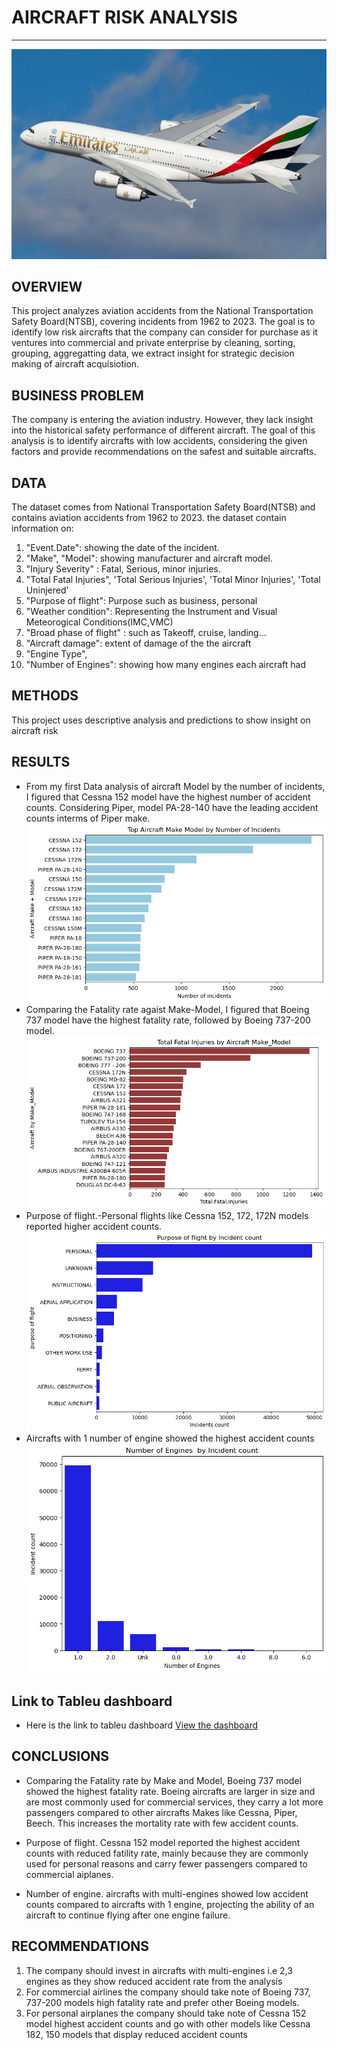 # AIRCRAFT RISK ANALYSIS
***
![alternative](images\aero.jpg)
## OVERVIEW
This project analyzes aviation accidents from the National Transportation Safety Board(NTSB), covering incidents from 1962 to 2023. The goal is to identify low risk aircrafts that the company can consider for purchase as it ventures into commercial and private enterprise by cleaning, sorting, grouping, aggregatting data, we extract insight for strategic decision making of aircraft acquisiotion.

## BUSINESS PROBLEM
The company is entering the aviation industry. However, they lack insight into the historical safety performance of different aircraft. The goal of this analysis is to identify aircrafts with low accidents, considering the given factors and provide recommendations on the safest and suitable aircrafts.

## DATA
The dataset comes from National Transportation Safety Board(NTSB) and contains aviation accidents from 1962 to 2023. the dataset contain information on:

1. "Event.Date": showing the date of the incident.
2. "Make", "Model": showing manufacturer and aircraft model.
3. "Injury Severity" : Fatal, Serious, minor injuries.
4. "Total Fatal Injuries", 'Total Serious Injuries', 'Total Minor Injuries', 'Total Uninjered'
5. "Purpose of flight": Purpose such as business, personal
6. "Weather condition": Representing the Instrument and Visual Meteorogical Conditions(IMC,VMC)
7. "Broad phase of flight" : such as Takeoff, cruise, landing...
8. "Aircraft damage": extent of damage of the the aircraft
9. "Engine Type",
10. "Number of Engines": showing how many engines each aircraft had

## METHODS
This project uses descriptive analysis and predictions to show insight on aircraft risk

## RESULTS
* From my first Data analysis of aircraft Model by the number of incidents, I figured that Cessna 152 model have the highest number of accident counts. Considering Piper, model PA-28-140 have the leading accident counts interms of Piper make.
![alternative](images\bynumber.png)
* Comparing the Fatality rate agaist Make-Model, I figured that Boeing 737 model have the highest fatality rate, followed by Boeing 737-200 model.
![alternative](images\byfatality.png)
* Purpose of flight.-Personal flights like Cessna 152, 172, 172N models reported higher accident counts.
![alternative](images\purpose.png)
* Aircrafts with 1 number of engine showed the highest accident counts
![alternative](images\engine.png)

## Link to Tableu dashboard
* Here is the link to tableu dashboard [View the dashboard](https://public.tableau.com/app/profile/meshack.mboya/viz/AviationAccidentsDataAnalysis_17511174111600/AicraftAccidentsAnalysis)

## CONCLUSIONS
* Comparing the Fatality rate by Make and Model, Boeing 737 model showed the highest fatality rate. Boeing aircrafts are larger in size and are most commonly used for commercial services, they carry a lot more passengers compared to other aircrafts Makes like Cessna, Piper, Beech. This increases the mortality rate with few accident counts.

* Purpose of flight. Cessna 152 model reported the highest accident counts with reduced fatility rate, mainly because they are commonly used for personal reasons and carry fewer passengers compared to commercial aiplanes.

* Number of engine. aircrafts with multi-engines showed low accident counts compared to aircrafts with 1 engine, projecting the ability of an aircraft to continue flying after one engine failure.

## RECOMMENDATIONS
1. The company should invest in aircrafts with multi-engines i.e 2,3 engines as they show reduced accident rate from the analysis
2. For commercial airlines the company should take note of Boeing 737, 737-200 models high fatality rate and prefer other Boeing models. 
3. For personal airplanes the company should take note of Cessna 152 model highest accident counts and go with other models like Cessna 182, 150 models that display reduced accident counts